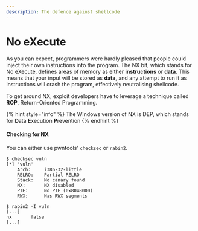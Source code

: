 ```yaml
---
description: The defence against shellcode
---
```


# No eXecute

As you can expect, programmers were hardly pleased that people could inject their own instructions into the program. The NX bit, which stands for No eXecute, defines areas of memory as either **instructions** or **data**. This means that your input will be stored as **data**, and any attempt to run it as instructions will crash the program, effectively neutralising shellcode.

To get around NX, exploit developers have to leverage a technique called **ROP**, Return-Oriented Programming.

{% hint style="info" %}
The Windows version of NX is DEP, which stands for **D**ata **E**xecution **P**revention
{% endhint %}

#### Checking for NX

You can either use pwntools' `checksec` or `rabin2`.

```text
$ checksec vuln
[*] 'vuln'
    Arch:     i386-32-little
    RELRO:    Partial RELRO
    Stack:    No canary found
    NX:       NX disabled
    PIE:      No PIE (0x8048000)
    RWX:      Has RWX segments
```

```text
$ rabin2 -I vuln
[...]
nx       false
[...]
```


